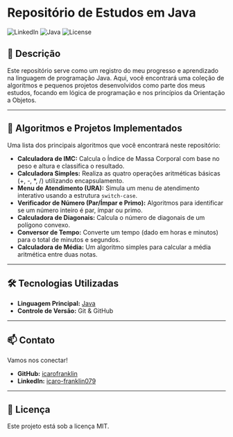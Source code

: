 # Repositório de Estudos em Java

![LinkedIn](https://img.shields.io/badge/LinkedIn-icaro--franklin079-blue?style=for-the-badge&logo=linkedin&logoColor=white)
![Java](https://img.shields.io/badge/Java-17+-orange?style=for-the-badge&logo=java&logoColor=white)
![License](https://img.shields.io/badge/License-MIT-green?style=for-the-badge)

## 📄 Descrição

Este repositório serve como um registro do meu progresso e aprendizado na linguagem de programação Java. Aqui, você encontrará uma coleção de algoritmos e pequenos projetos desenvolvidos como parte dos meus estudos, focando em lógica de programação e nos princípios da Orientação a Objetos.

---

## 🚀 Algoritmos e Projetos Implementados

Uma lista dos principais algoritmos que você encontrará neste repositório:

* **Calculadora de IMC:** Calcula o Índice de Massa Corporal com base no peso e altura e classifica o resultado.
* **Calculadora Simples:** Realiza as quatro operações aritméticas básicas (+, -, *, /) utilizando encapsulamento.
* **Menu de Atendimento (URA):** Simula um menu de atendimento interativo usando a estrutura `switch-case`.
* **Verificador de Número (Par/Ímpar e Primo):** Algoritmos para identificar se um número inteiro é par, ímpar ou primo.
* **Calculadora de Diagonais:** Calcula o número de diagonais de um polígono convexo.
* **Conversor de Tempo:** Converte um tempo (dado em horas e minutos) para o total de minutos e segundos.
* **Calculadora de Média:** Um algoritmo simples para calcular a média aritmética entre duas notas.

---

## 🛠️ Tecnologias Utilizadas

* **Linguagem Principal:** [Java](https://www.java.com/)
* **Controle de Versão:** Git & GitHub

---

## 📫 Contato

Vamos nos conectar!

* **GitHub:** [icarofranklin](https://github.com/icarofranklin)
* **LinkedIn:** [icaro-franklin079](https://www.linkedin.com/in/icaro-franklin079/)

---

## 📄 Licença

Este projeto está sob a licença MIT.
